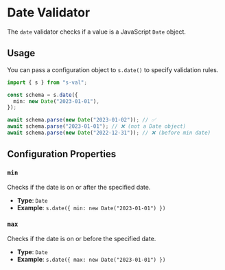 # Date Validator

The `date` validator checks if a value is a JavaScript `Date` object.

## Usage

You can pass a configuration object to `s.date()` to specify validation rules.

```typescript
import { s } from "s-val";

const schema = s.date({
  min: new Date("2023-01-01"),
});

await schema.parse(new Date("2023-01-02")); // ✅
await schema.parse("2023-01-01"); // ❌ (not a Date object)
await schema.parse(new Date("2022-12-31")); // ❌ (before min date)
```

## Configuration Properties

### `min`

Checks if the date is on or after the specified date.

- **Type**: `Date`
- **Example**: `s.date({ min: new Date("2023-01-01") })`

### `max`

Checks if the date is on or before the specified date.

- **Type**: `Date`
- **Example**: `s.date({ max: new Date("2023-01-01") })`
